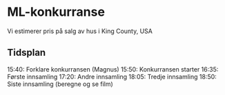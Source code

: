 # ML-konkurranse
Vi estimerer pris på salg av hus i King County, USA


## Tidsplan
15:40: Forklare konkurransen (Magnus)
15:50: Konkurransen starter
16:35: Første innsamling
17:20: Andre innsamling
18:05: Tredje innsamling
18:50: Siste innsamling (beregne og se film)
